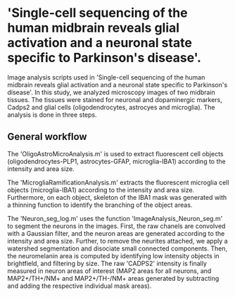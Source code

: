 # 'Single-cell sequencing of the human midbrain reveals glial activation and a neuronal state specific to Parkinson's disease'. 

Image analysis scripts used in 'Single-cell sequencing of the human midbrain reveals glial activation and a neuronal state specific to Parkinson's disease'. In this study, we analyzed microscopy images of two midbrain tissues. The tissues were stained for neuronal and dopaminergic markers, Cadps2 and glial cells (oligodendrocytes, astrocyes and microglia). The analysis is done in three steps.

## General workflow
The 'OligoAstroMicroAnalysis.m' is used to extract fluorescent cell objects (oligodendrocytes-PLP1, astrocytes-GFAP, microglia-IBA1) according to the intensity and area size.

The 'MicrogliaRamificationAnalysis.m' extracts the fluorescent microglia cell objects (microglia-IBA1) according to the intensity and area size. Furthermore, on each object, skeleton of the IBA1 mask was generated with a thinning function to identify the branching of the object areas. 

The 'Neuron_seg_log.m' uses the function 'ImageAnalysis_Neuron_seg.m' to segment the neurons in the images. First, the raw chanels are convolved with a Gaussian filter, and the neuron areas are generated according to the intensity and area size. Further, to remove the neurites attached, we apply a watershed segmentation and disociate small connected components. Then, the neuromelanin area is computed by identifying low intensity objects in brightfield, and filtering by size. The raw 'CADPS2' intensity is finally measured in neuron areas of interest (MAP2 areas for all neurons, and MAP2+/TH+/NM+ and MAP2+/TH-/NM+ areas generated by subtracting and adding the respective individual mask areas).


